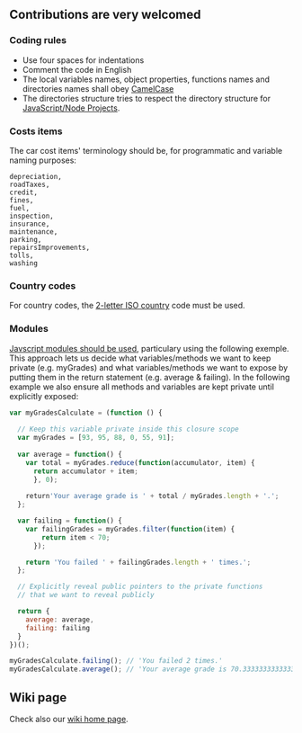 ## Contributions are very welcomed
### Coding rules
 - Use four spaces for indentations
 - Comment the code in English
 - The local variables names, object properties, functions names and directories names shall obey [CamelCase](https://en.wikipedia.org/wiki/Camel_case)
 - The directories structure tries to respect the directory structure for [JavaScript/Node Projects](https://github.com/jfoclpf/autocosts/blob/master/docs/nodeJS-directory-structure.md).
 
 ### Costs items
 The car cost items' terminology should be, for programmatic and variable naming purposes:

```
depreciation,
roadTaxes,
credit,
fines,
fuel,
inspection,
insurance,
maintenance,
parking,
repairsImprovements,
tolls,
washing
```

### Country codes
For country codes, the [2-letter ISO country](https://en.wikipedia.org/wiki/ISO_3166-1_alpha-2) code must be used.

### Modules

<a href="https://medium.freecodecamp.org/javascript-modules-a-beginner-s-guide-783f7d7a5fcc">Javscript modules should be used</a>, particulary using the following exemple. This approach lets us decide what variables/methods we want to keep private (e.g. myGrades) and what variables/methods we want to expose by putting them in the return statement (e.g. average & failing). In the following example we also ensure all methods and variables are kept private until explicitly exposed:

```js
var myGradesCalculate = (function () {
    
  // Keep this variable private inside this closure scope
  var myGrades = [93, 95, 88, 0, 55, 91];
  
  var average = function() {
    var total = myGrades.reduce(function(accumulator, item) {
      return accumulator + item;
      }, 0);
      
    return'Your average grade is ' + total / myGrades.length + '.';
  };

  var failing = function() {
    var failingGrades = myGrades.filter(function(item) {
        return item < 70;
      });

    return 'You failed ' + failingGrades.length + ' times.';
  };

  // Explicitly reveal public pointers to the private functions 
  // that we want to reveal publicly

  return {
    average: average,
    failing: failing
  }
})();

myGradesCalculate.failing(); // 'You failed 2 times.' 
myGradesCalculate.average(); // 'Your average grade is 70.33333333333333.'
```

## Wiki page

Check also our [wiki home page](https://github.com/jfoclpf/autocosts/wiki).

